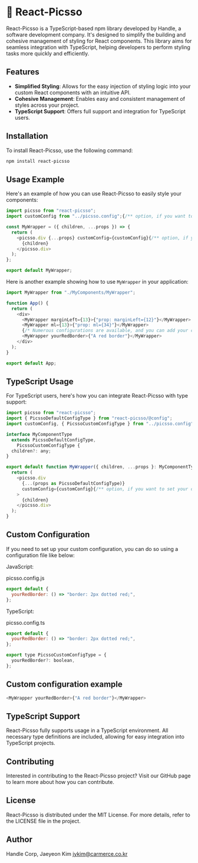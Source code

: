 # 🎨 React-Picsso

React-Picsso is a TypeScript-based npm library developed by Handle, a software development company. It's designed to simplify the building and cohesive management of styling for React components. This library aims for seamless integration with TypeScript, helping developers to perform styling tasks more quickly and efficiently.

## Features

- **Simplified Styling**: Allows for the easy injection of styling logic into your custom React components with an intuitive API.
- **Cohesive Management**: Enables easy and consistent management of styles across your project.
- **TypeScript Support**: Offers full support and integration for TypeScript users.

## Installation

To install React-Picsso, use the following command:

```bash
npm install react-picsso
```

## Usage Example

Here's an example of how you can use React-Picsso to easily style your components:

```javascript
import picsso from "react-picsso";
import customConfig from "../picsso.config";{/** option, if you want to set your own configurations. # See custom configuration below. */}

const MyWrapper = ({ children, ...props }) => {
  return (
    <picsso.div {...props} customConfig={customConfig}{/** option, if you want to set your own configurations. # See custom configuration below. */}>
      {children}
    </picsso.div>
  );
};

export default MyWrapper;
```

Here is another example showing how to use `MyWrapper` in your application:

```javascript
import MyWrapper from "./MyComponents/MyWrapper";

function App() {
  return (
    <div>
      <MyWrapper marginLeft={13}>{"prop: marginLeft={12}"}</MyWrapper>
      <MyWrapper ml={13}>{"prop: ml={34}"}</MyWrapper>
      {/* Numerous configurations are available, and you can add your custom configs in root/picsso.config.ts if needed */}
      <MyWrapper yourRedBorder>{"A red border"}</MyWrapper>
    </div>
  );
}

export default App;
```

## TypeScript Usage

For TypeScript users, here's how you can integrate React-Picsso with type support:

```javascript
import picsso from "react-picsso";
import { PicssoDefaultConfigType } from "react-picsso/@config";
import customConfig, { PicssoCustomConfigType } from "../picsso.config";{/** option, if you want to set your own configurations. # See custom configuration below. */}

interface MyComponentType
  extends PicssoDefaultConfigType,
    PicssoCustomConfigType {
  children?: any;
}

export default function MyWrapper({ children, ...props }: MyComponentType) {
  return (
    <picsso.div
      {...(props as PicssoDefaultConfigType)}
      customConfig={customConfig}{/** option, if you want to set your own configurations. # See custom configuration below. */}
    >
      {children}
    </picsso.div>
  );
}
```

## Custom Configuration

If you need to set up your custom configuration, you can do so using a configuration file like below:

JavaScript:

picsso.config.js

```javascript
export default {
  yourRedBorder: () => "border: 2px dotted red;",
};
```

TypeScript:

picsso.config.ts

```javascript
export default {
  yourRedBorder: () => "border: 2px dotted red;",
};

export type PicssoCustomConfigType = {
  yourRedBorder?: boolean,
};
```

## Custom configuration example

```javascript
<MyWrapper yourRedBorder>{"A red border"}</MyWrapper>
```

## TypeScript Support

React-Picsso fully supports usage in a TypeScript environment. All necessary type definitions are included, allowing for easy integration into TypeScript projects.

## Contributing

Interested in contributing to the React-Picsso project? Visit our GitHub page to learn more about how you can contribute.

## License

React-Picsso is distributed under the MIT License. For more details, refer to the LICENSE file in the project.

## Author

Handle Corp, Jaeyeon Kim <jykim@carmerce.co.kr>
